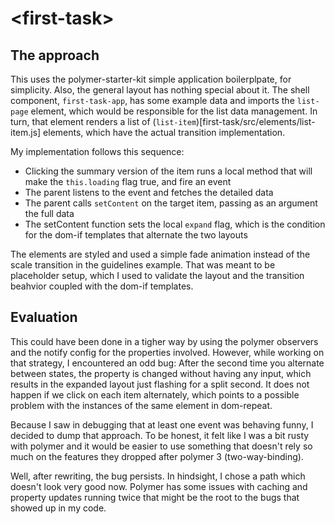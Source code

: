 # \<first-task\>

## The approach

This uses the polymer-starter-kit simple application boilerplpate, for
simplicity. Also, the general layout has nothing special about it. The shell
component, `first-task-app`, has some example data and imports the `list-page`
element, which would be responsible for the list data management. In turn, that
element renders a list of (`list-item`)[first-task/src/elements/list-item.js] elements, which have the actual transition
implementation.

My implementation follows this sequence: 
- Clicking the summary version of the item runs a local method that will make the `this.loading` flag true, and fire an event
- The parent listens to the event and fetches the detailed data
- The parent calls `setContent` on the target item, passing as an argument the full data
- The setContent function sets the local `expand` flag, which is the condition for the dom-if templates that alternate the two layouts

The elements are styled and used a simple fade animation instead of the scale
transition in the guidelines example. That was meant to be placeholder setup,
which I used to validate the layout and the transition beahvior coupled with the
dom-if templates.

## Evaluation

This could have been done in a tigher way by using the polymer observers and the
notify config for the properties involved. However, while working on that
strategy, I encountered an odd bug: After the second time you alternate between
states, the property is changed without having any input, which results in the
expanded layout just flashing for a split second. It does not happen if we click
on each item alternately, which points to a possible problem with the instances
of the same element in dom-repeat. 

Because I saw in debugging that at least one event was behaving funny, I decided
to dump that approach. To be honest, it felt like I was a bit rusty with polymer
and it would be easier to use something that doesn't rely so much on the
features they dropped after polymer 3 (two-way-binding). 

Well, after rewriting, the bug persists. In hindsight, I chose a path which doesn't look very good now. Polymer has
some issues with caching and property updates running twice that might be the
root to the bugs that showed up in my code.

